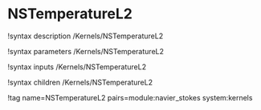 # NSTemperatureL2

!syntax description /Kernels/NSTemperatureL2

!syntax parameters /Kernels/NSTemperatureL2

!syntax inputs /Kernels/NSTemperatureL2

!syntax children /Kernels/NSTemperatureL2

!tag name=NSTemperatureL2 pairs=module:navier_stokes system:kernels
